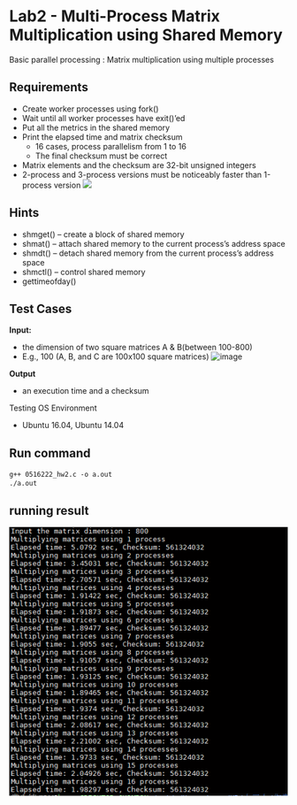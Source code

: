 # Lab2 - Multi-Process Matrix Multiplication using Shared Memory
Basic parallel processing : Matrix multiplication using multiple processes

## Requirements
-    Create worker processes using fork()
-    Wait until all worker processes have exit()’ed
-    Put all the metrics in the shared memory
-    Print the elapsed time and matrix checksum
        -    16 cases, process parallelism from 1 to 16
        -    The final checksum must be correct
-    Matrix elements and the checksum are 32-bit unsigned integers
-    2-process and 3-process versions must be noticeably faster than 1-process version
![](https://i.imgur.com/iVBeMCt.png)

## Hints
-    shmget() – create a block of shared memory
-    shmat() – attach shared memory to the current process’s address space 
-    shmdt() – detach shared memory from the current  process’s address space
-    shmctl() – control shared memory
-    gettimeofday()

## Test Cases
**Input:**
-    the dimension of two square matrices A & B(between 100-800)
-    E.g., 100 (A, B, and C are 100x100 square matrices)
![image](https://user-images.githubusercontent.com/22147510/148645713-9c629ee5-32bb-41a9-89fa-596f6a77bae3.png)

**Output**
-    an execution time and a checksum

Testing OS Environment
-    Ubuntu 16.04, Ubuntu 14.04 

## Run command

```
g++ 0516222_hw2.c -o a.out
./a.out
```
## running result
![image](https://github.com/becca211137/operating_system/blob/master/lab2/result1.png)
